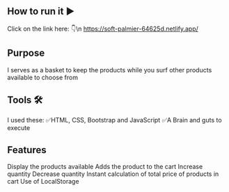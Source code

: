 ## How to run it ▶
Click on the link here: 👇\n
https://soft-palmier-64625d.netlify.app/

## Purpose
I serves as a basket to keep the products while you surf other products available to choose from

## Tools 🛠
I used these:
✅HTML, CSS, Bootstrap and JavaScript
✅A Brain and guts to execute

## Features
Display the products available
Adds the product to the cart
Increase quantity
Decrease quantity
Instant calculation of total price of products in cart
Use of LocalStorage







